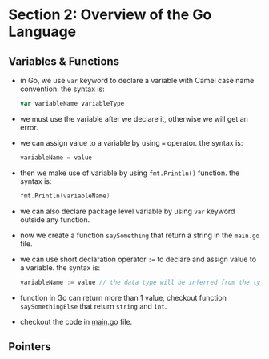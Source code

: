 # Section 2: Overview of the Go Language

## Variables & Functions

- in Go, we use `var` keyword to declare a variable with Camel case name convention. the syntax is:

    ```go
    var variableName variableType
    ```
  
- we must use the variable after we declare it, otherwise we will get an error.
- we can assign value to a variable by using `=` operator. the syntax is:

    ```go
    variableName = value
    ```

- then we make use of variable by using `fmt.Println()` function. the syntax is:

    ```go
    fmt.Println(variableName)
    ```

- we can also declare package level variable by using `var` keyword outside any function.
- now we create a function `saySomething` that return a string in the `main.go` file.
- we can use short declaration operator `:=` to declare and assign value to a variable. the syntax is:

    ```go
    variableName := value // the data type will be inferred from the type of value 
    ```
  
- function in Go can return more than 1 value, checkout function `saySomethingElse` that return `string` and `int`.
- checkout the code in [main.go](main.go) file.

## Pointers
